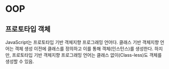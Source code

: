 # OOP

## 프로토타입 객체

JavaScript는 프로토타입 기반 객체지향 프로그래밍 언어다. 클래스 기반 객체지향 언어는 객체 생성 이전에 클래스를 정의하고 이를 통해 객체(인스턴스)를 생성한다. 하지만, 프로토타입 기반 객체지향 프로그래밍 언어는 클래스 없이(Class-less)도 객체를 생성할 수 있음.

